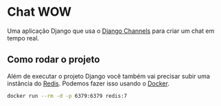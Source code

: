 # Chat WOW

Uma aplicação Django que usa o [Django Channels](https://channels.readthedocs.io/en/latest/) para criar um chat em tempo real.

## Como rodar o projeto

Além de executar o projeto Django você também vai precisar subir uma instância do [Redis](https://redis.io/). Podemos fazer isso usando o [Docker](https://www.docker.com/).

```bash
docker run --rm -d -p 6379:6379 redis:7
```

